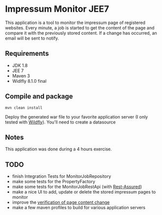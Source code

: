 # Impressum Monitor JEE7

This application is a tool to monitor the impressum page of registered websites.
Every minute, a job is started to get the content of the page and compare it with the previously stored content.
If a change has occurred, an email will be sent to notify.

## Requirements
- JDK 1.8
- JEE 7
- Maven 3
- Widlfly 8.1.0 final


## Compile and package
````
mvn clean install
````
Deploy the generated war file to your favorite application server (I only tested with [Wildfly](http://download.jboss.org/wildfly/8.1.0.Final/wildfly-8.1.0.Final.zip)).
You'll need to create a datasource


## Notes
This application was done during a 4 hours exercise.


## TODO
- finish Integration Tests for MonitorJobRepository
- make some tests for the PropertyFactory
- make some tests for the MonitorJobRestApi (with [Rest-Assured](https://code.google.com/p/rest-assured/))
- make a nice UI to add, update or delete the stored impressum pages to monitor
- improve the [verification of page content change](https://github.com/NicolasRitouet/impressum-monitor-jee7/blob/master/src/main/java/io/github/nicolasritouet/domain/boundary/MonitorJobExecutor.java#L52)
- make a few maven profiles to build for various application servers